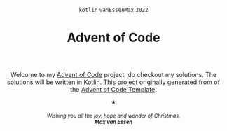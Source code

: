 <p align="center"><code>kotlin</code> <code>vanEssenMax</code> <code>2022</code></p>
<p align="center">
<h1 align="center"><p>Advent of Code</p></h3>
</p>
<br />
<p align="center">Welcome to my <a href="https://adventofcode.com">Advent of Code</a> project, do checkout my solutions. The solutions will be written in <a href="https://kotlinlang.org">Kotlin</a>. This project originally generated from of the <a href="https://github.com/kotlin-hands-on/advent-of-code-kotlin-template">Advent of Code Template</a>.</p>

<p align="center"><sub>★</sub><br/><br/><i><sub>Wishing you all the joy, hope and wonder of Christmas,</sub><br/> <sub><strong>Max van Essen</strong></sub></i></p>
